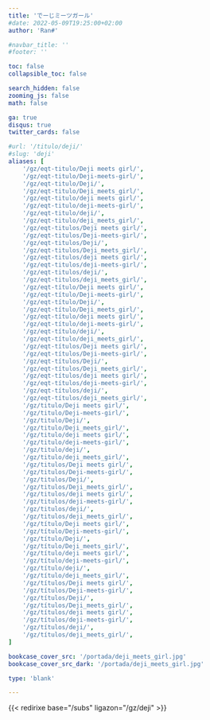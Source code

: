 ```yaml
---
title: 'でーじミーツガール'
#date: 2022-05-09T19:25:00+02:00
author: 'Ran#'

#navbar_title: ''
#footer: ''

toc: false
collapsible_toc: false

search_hidden: false
zooming_js: false
math: false

ga: true
disqus: true
twitter_cards: false

#url: '/titulo/deji/'
#slug: 'deji'
aliases: [
    '/gz/eqt-titulo/Deji meets girl/',
    '/gz/eqt-titulo/Deji-meets-girl/',
    '/gz/eqt-titulo/Deji/',
    '/gz/eqt-titulo/Deji_meets_girl/',
    '/gz/eqt-titulo/deji meets girl/',
    '/gz/eqt-titulo/deji-meets-girl/',
    '/gz/eqt-titulo/deji/',
    '/gz/eqt-titulo/deji_meets_girl/',
    '/gz/eqt-titulos/Deji meets girl/',
    '/gz/eqt-titulos/Deji-meets-girl/',
    '/gz/eqt-titulos/Deji/',
    '/gz/eqt-titulos/Deji_meets_girl/',
    '/gz/eqt-titulos/deji meets girl/',
    '/gz/eqt-titulos/deji-meets-girl/',
    '/gz/eqt-titulos/deji/',
    '/gz/eqt-titulos/deji_meets_girl/',
    '/gz/eqt-título/Deji meets girl/',
    '/gz/eqt-título/Deji-meets-girl/',
    '/gz/eqt-título/Deji/',
    '/gz/eqt-título/Deji_meets_girl/',
    '/gz/eqt-título/deji meets girl/',
    '/gz/eqt-título/deji-meets-girl/',
    '/gz/eqt-título/deji/',
    '/gz/eqt-título/deji_meets_girl/',
    '/gz/eqt-títulos/Deji meets girl/',
    '/gz/eqt-títulos/Deji-meets-girl/',
    '/gz/eqt-títulos/Deji/',
    '/gz/eqt-títulos/Deji_meets_girl/',
    '/gz/eqt-títulos/deji meets girl/',
    '/gz/eqt-títulos/deji-meets-girl/',
    '/gz/eqt-títulos/deji/',
    '/gz/eqt-títulos/deji_meets_girl/',
    '/gz/titulo/Deji meets girl/',
    '/gz/titulo/Deji-meets-girl/',
    '/gz/titulo/Deji/',
    '/gz/titulo/Deji_meets_girl/',
    '/gz/titulo/deji meets girl/',
    '/gz/titulo/deji-meets-girl/',
    '/gz/titulo/deji/',
    '/gz/titulo/deji_meets_girl/',
    '/gz/titulos/Deji meets girl/',
    '/gz/titulos/Deji-meets-girl/',
    '/gz/titulos/Deji/',
    '/gz/titulos/Deji_meets_girl/',
    '/gz/titulos/deji meets girl/',
    '/gz/titulos/deji-meets-girl/',
    '/gz/titulos/deji/',
    '/gz/titulos/deji_meets_girl/',
    '/gz/título/Deji meets girl/',
    '/gz/título/Deji-meets-girl/',
    '/gz/título/Deji/',
    '/gz/título/Deji_meets_girl/',
    '/gz/título/deji meets girl/',
    '/gz/título/deji-meets-girl/',
    '/gz/título/deji/',
    '/gz/título/deji_meets_girl/',
    '/gz/títulos/Deji meets girl/',
    '/gz/títulos/Deji-meets-girl/',
    '/gz/títulos/Deji/',
    '/gz/títulos/Deji_meets_girl/',
    '/gz/títulos/deji meets girl/',
    '/gz/títulos/deji-meets-girl/',
    '/gz/títulos/deji/',
    '/gz/títulos/deji_meets_girl/',
]

bookcase_cover_src: '/portada/deji_meets_girl.jpg'
bookcase_cover_src_dark: '/portada/deji_meets_girl.jpg'

type: 'blank'

---
```


{{< redirixe base="/subs" ligazon="/gz/deji" >}}
